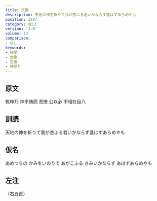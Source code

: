 ```yaml
---
title: 反歌
description: 天地の神を祈りて我が恋ふる君いかならず逢はずあらめやも
position: 3287
category: 巻13
version: '1.0'
volume: 13
comparison:
- なし
keywords:
- 相聞
- 女歌
- 恋情
- 神祭り
---
```


## 原文

乾坤乃 神乎祷而 吾戀 公以必 不相在目八

## 訓読

天地の神を祈りて我が恋ふる君いかならず逢はずあらめやも

## 仮名

あめつちの かみをいのりて あがこふる きみいかならず あはずあらめやも

## 左注

（右五首）
